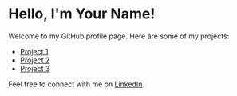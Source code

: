 <!DOCTYPE html>
<html lang="en">
<head>
</head>
<body>
    <h1>Hello, I'm Your Name!</h1>
    <p>Welcome to my GitHub profile page. Here are some of my projects:</p>
    <ul>
        <li><a href="https://github.com/yourusername/project1">Project 1</a></li>
        <li><a href="https://github.com/yourusername/project2">Project 2</a></li>
        <li><a href="https://github.com/yourusername/project3">Project 3</a></li>
    </ul>
    <p>Feel free to connect with me on <a href="https://www.linkedin.com/in/yourprofile">LinkedIn</a>.</p>
</body>
</html>
